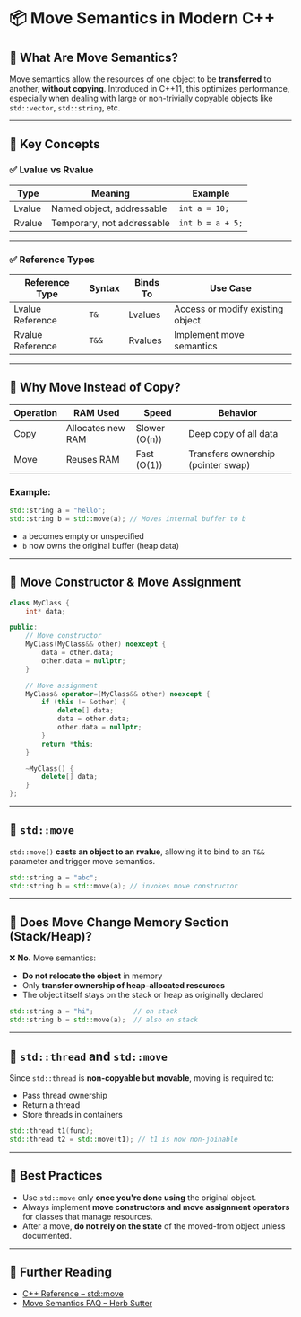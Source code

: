 
# 📦 Move Semantics in Modern C++

## 🔹 What Are Move Semantics?

Move semantics allow the resources of one object to be **transferred** to another, **without copying**. Introduced in C++11, this optimizes performance, especially when dealing with large or non-trivially copyable objects like `std::vector`, `std::string`, etc.

---

## 🔸 Key Concepts

### ✅ Lvalue vs Rvalue
| Type      | Meaning                            | Example            |
|-----------|-------------------------------------|--------------------|
| Lvalue    | Named object, addressable           | `int a = 10;`      |
| Rvalue    | Temporary, not addressable          | `int b = a + 5;`   |

---

### ✅ Reference Types

| Reference Type  | Syntax   | Binds To         | Use Case                        |
|-----------------|----------|------------------|----------------------------------|
| Lvalue Reference| `T&`     | Lvalues          | Access or modify existing object |
| Rvalue Reference| `T&&`    | Rvalues          | Implement move semantics         |

---

## 🔸 Why Move Instead of Copy?

| Operation | RAM Used           | Speed         | Behavior                       |
|-----------|--------------------|---------------|--------------------------------|
| Copy      | Allocates new RAM  | Slower (O(n)) | Deep copy of all data          |
| Move      | Reuses RAM         | Fast (O(1))   | Transfers ownership (pointer swap) |

### Example:
```cpp
std::string a = "hello";
std::string b = std::move(a); // Moves internal buffer to b
```
- `a` becomes empty or unspecified
- `b` now owns the original buffer (heap data)

---

## 🔸 Move Constructor & Move Assignment

```cpp
class MyClass {
    int* data;

public:
    // Move constructor
    MyClass(MyClass&& other) noexcept {
        data = other.data;
        other.data = nullptr;
    }

    // Move assignment
    MyClass& operator=(MyClass&& other) noexcept {
        if (this != &other) {
            delete[] data;
            data = other.data;
            other.data = nullptr;
        }
        return *this;
    }

    ~MyClass() {
        delete[] data;
    }
};
```

---

## 🔸 `std::move`

`std::move()` **casts an object to an rvalue**, allowing it to bind to an `T&&` parameter and trigger move semantics.

```cpp
std::string a = "abc";
std::string b = std::move(a); // invokes move constructor
```

---

## 🔸 Does Move Change Memory Section (Stack/Heap)?

❌ **No.** Move semantics:
- **Do not relocate the object** in memory
- Only **transfer ownership of heap-allocated resources**
- The object itself stays on the stack or heap as originally declared

```cpp
std::string a = "hi";          // on stack
std::string b = std::move(a);  // also on stack
```

---

## 🔸 `std::thread` and `std::move`

Since `std::thread` is **non-copyable but movable**, moving is required to:
- Pass thread ownership
- Return a thread
- Store threads in containers

```cpp
std::thread t1(func);
std::thread t2 = std::move(t1); // t1 is now non-joinable
```

---

## 🔸 Best Practices

- Use `std::move` only **once you're done using** the original object.
- Always implement **move constructors and move assignment operators** for classes that manage resources.
- After a move, **do not rely on the state** of the moved-from object unless documented.

---

## 📘 Further Reading

- [C++ Reference – std::move](https://en.cppreference.com/w/cpp/utility/move)
- [Move Semantics FAQ – Herb Sutter](https://herbsutter.com/2013/06/05/gotw-91-solution-smart-pointers/)
